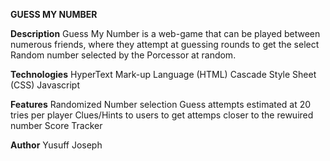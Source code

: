 **GUESS MY NUMBER**


**Description**
Guess My Number is a web-game that can be played between numerous friends, where they attempt at guessing rounds to get the select Random number selected by the Porcessor at random.

**Technologies**
HyperText Mark-up Language (HTML)
Cascade Style Sheet (CSS)
Javascript


**Features**
Randomized Number selection
Guess attempts estimated at 20 tries per player
Clues/Hints to users to get attemps closer to the rewuired number 
Score Tracker 

**Author**
Yusuff Joseph
